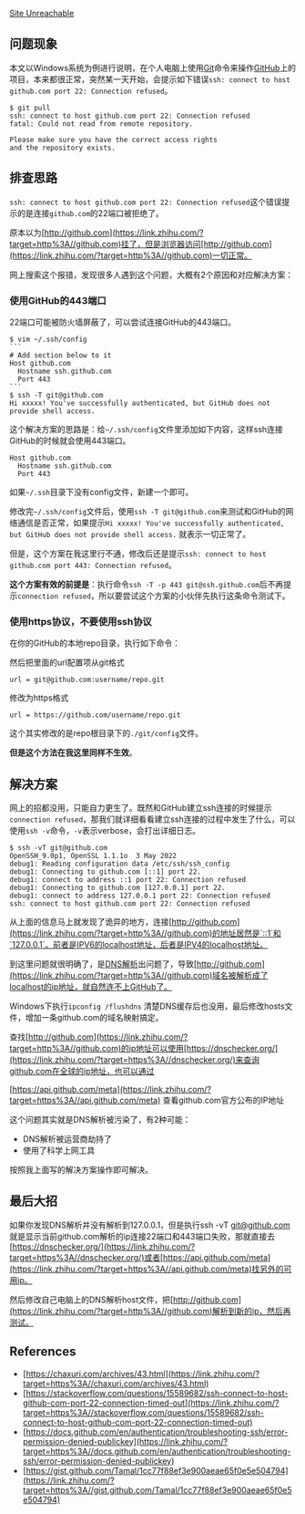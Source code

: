 [Site Unreachable](https://zhuanlan.zhihu.com/p/521340971)
## **问题现象**

本文以Windows系统为例进行说明，在个人电脑上使用[Git](https://zhida.zhihu.com/search?content_id=203985854&content_type=Article&match_order=1&q=Git&zhida_source=entity)命令来操作[GitHub](https://zhida.zhihu.com/search?content_id=203985854&content_type=Article&match_order=1&q=GitHub&zhida_source=entity)上的项目，本来都很正常，突然某一天开始，会提示如下错误`ssh: connect to host github.com port 22: Connection refused`。

```
$ git pull
ssh: connect to host github.com port 22: Connection refused
fatal: Could not read from remote repository.
​
Please make sure you have the correct access rights
and the repository exists.
```

## **排查思路**

`ssh: connect to host github.com port 22: Connection refused`这个错误提示的是连接`github.com`的22端口被拒绝了。

原本以为[http://github.com](https://link.zhihu.com/?target=http%3A//github.com)挂了，但是浏览器访问[http://github.com](https://link.zhihu.com/?target=http%3A//github.com)一切正常。

网上搜索这个报错，发现很多人遇到这个问题，大概有2个原因和对应解决方案：

### **使用GitHub的443端口**

22端口可能被防火墙屏蔽了，可以尝试连接GitHub的443端口。

````
$ vim ~/.ssh/config
```
# Add section below to it
Host github.com
  Hostname ssh.github.com
  Port 443
```
$ ssh -T git@github.com
Hi xxxxx! You've successfully authenticated, but GitHub does not
provide shell access.
````

这个解决方案的思路是：给`~/.ssh/config`文件里添加如下内容，这样ssh连接GitHub的时候就会使用443端口。

```
Host github.com
  Hostname ssh.github.com
  Port 443
```

如果`~/.ssh`目录下没有config文件，新建一个即可。

修改完`~/.ssh/config`文件后，使用`ssh -T git@github.com`来测试和GitHub的网络通信是否正常，如果提示`Hi xxxxx! You've successfully authenticated, but GitHub does not provide shell access.` 就表示一切正常了。

但是，这个方案在我这里行不通，修改后还是提示`ssh: connect to host github.com port 443: Connection refused`。

**这个方案有效的前提是**：执行命令`ssh -T -p 443 git@ssh.github.com`后不再提示`connection refused`，所以要尝试这个方案的小伙伴先执行这条命令测试下。

### **使用https协议，不要使用ssh协议**

在你的GitHub的本地repo目录，执行如下命令：

然后把里面的url配置项从git格式

```
url = git@github.com:username/repo.git
```

修改为https格式

```
url = https://github.com/username/repo.git
```

这个其实修改的是repo根目录下的`./git/config`文件。

**但是这个方法在我这里同样不生效**。

## **解决方案**

网上的招都没用，只能自力更生了。既然和GitHub建立ssh连接的时候提示`connection refused`，那我们就详细看看建立ssh连接的过程中发生了什么，可以使用`ssh -v`命令，`-v`表示verbose，会打出详细日志。

```
$ ssh -vT git@github.com
OpenSSH_9.0p1, OpenSSL 1.1.1o  3 May 2022
debug1: Reading configuration data /etc/ssh/ssh_config
debug1: Connecting to github.com [::1] port 22.
debug1: connect to address ::1 port 22: Connection refused
debug1: Connecting to github.com [127.0.0.1] port 22.
debug1: connect to address 127.0.0.1 port 22: Connection refused
ssh: connect to host github.com port 22: Connection refused
```

从上面的信息马上就发现了诡异的地方，连接[http://github.com](https://link.zhihu.com/?target=http%3A//github.com)的地址居然是`::1`和`127.0.0.1`。前者是IPV6的localhost地址，后者是IPV4的localhost地址。

到这里问题就很明确了，是[DNS解析](https://zhida.zhihu.com/search?content_id=203985854&content_type=Article&match_order=1&q=DNS%E8%A7%A3%E6%9E%90&zhida_source=entity)出问题了，导致[http://github.com](https://link.zhihu.com/?target=http%3A//github.com)域名被解析成了localhost的ip地址，就自然连不上GitHub了。

Windows下执行`ipconfig /flushdns` 清楚DNS缓存后也没用，最后修改hosts文件，增加一条github.com的域名映射搞定。

查找[http://github.com](https://link.zhihu.com/?target=http%3A//github.com)的ip地址可以使用[https://dnschecker.org/](https://link.zhihu.com/?target=https%3A//dnschecker.org/)来查询github.com在全球的ip地址，也可以通过

[https://api.github.com/meta](https://link.zhihu.com/?target=https%3A//api.github.com/meta) 查看github.com官方公布的IP地址

这个问题其实就是DNS解析被污染了，有2种可能：

- DNS解析被运营商劫持了
- 使用了科学上网工具

按照我上面写的解决方案操作即可解决。

## **最后大招**

如果你发现DNS解析并没有解析到127.0.0.1，但是执行ssh -vT [git@github.com](mailto:git@github.com)就是显示当前github.com解析的ip连接22端口和443端口失败，那就直接去[https://dnschecker.org/](https://link.zhihu.com/?target=https%3A//dnschecker.org/)或者[https://api.github.com/meta](https://link.zhihu.com/?target=https%3A//api.github.com/meta)找另外的可用ip。

然后修改自己电脑上的DNS解析host文件，把[http://github.com](https://link.zhihu.com/?target=http%3A//github.com)解析到新的ip，然后再测试。

## **References**

- [https://chaxuri.com/archives/43.html](https://link.zhihu.com/?target=https%3A//chaxuri.com/archives/43.html)
- [https://stackoverflow.com/questions/15589682/ssh-connect-to-host-github-com-port-22-connection-timed-out](https://link.zhihu.com/?target=https%3A//stackoverflow.com/questions/15589682/ssh-connect-to-host-github-com-port-22-connection-timed-out)
- [https://docs.github.com/en/authentication/troubleshooting-ssh/error-permission-denied-publickey](https://link.zhihu.com/?target=https%3A//docs.github.com/en/authentication/troubleshooting-ssh/error-permission-denied-publickey)
- [https://gist.github.com/Tamal/1cc77f88ef3e900aeae65f0e5e504794](https://link.zhihu.com/?target=https%3A//gist.github.com/Tamal/1cc77f88ef3e900aeae65f0e5e504794)